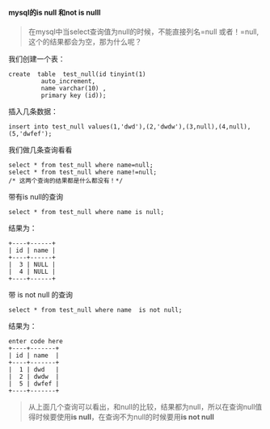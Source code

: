 #### mysql的**is null** 和**not is nulll**
> 在mysql中当select查询值为null的时候，不能直接列名=null 或者！=null,这个的结果都会为空，那为什么呢？

我们创建一个表：

    create  table  test_null(id tinyint(1) 
             auto_increment,
             name varchar(10) ,
             primary key (id));
插入几条数据：

    insert into test_null values(1,'dwd'),(2,'dwdw'),(3,null),(4,null),(5,'dwfef');
我们做几条查询看看

    select * from test_null where name=null;
    select * from test_null where name!=null;
    /* 这两个查询的结果都是什么都没有！*/
带有is null的查询

    select * from test_null where name is null;
结果为：

    +----+------+
    | id | name |
    +----+------+
    |  3 | NULL |
    |  4 | NULL |
    +----+------+
带 is not null 的查询

    select * from test_null where name  is not null;
结果为：

    enter code here
    +----+-------+
    | id | name  |
    +----+-------+
    |  1 | dwd   |
    |  2 | dwdw  |
    |  5 | dwfef |
    +----+-------+
 > 从上面几个查询可以看出，和null的比较，结果都为null，所以在查询null值得时候要使用**is null**，在查询不为null的时候要用**is not null**










    












 
